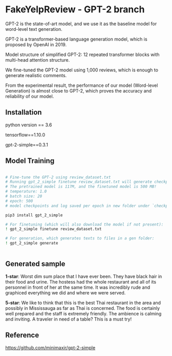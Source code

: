 # FakeYelpReview - GPT-2 branch
GPT-2 is the state-of-art model, and we use it as the baseline model for word-level text generation. 

GPT-2 is a transformer-based language generation model, which is proposed by OpenAI in 2019. 

Model structure of simplified GPT-2: 12 repeated transformer blocks with multi-head attention structure. 

We fine-tuned the GPT-2 model using 1,000 reviews, which is enough to generate realistic comments. 

From the experimental result,  the performance of our model (Word-level Generation) is almost close to GPT-2, which proves the accuracy and reliability of our model.

## Installation

python version == 3.6

tensorflow==1.10.0

gpt-2-simple==0.3.1


## Model Training

```bash

# Fine-tune the GPT-2 using review_dataset.txt
# Running gpt_2_simple finetune review_dataset.txt will generate checkpoints for fine-tuned model.
# The pretrained model is 117M, and the finetuned model is 500 MB!
# temperature: 1.0
# batch size: 20
# epoch: 500
# model checkpoints and log saved per epoch in new folder under `checkpoint/run1`

pip3 install gpt_2_simple

# For finetuning (which will also download the model if not present):
! gpt_2_simple finetune review_dataset.txt

# For generation, which generates texts to files in a gen folder:
! gpt_2_simple generate
                       
```

## Generated sample

**1-star**: Worst dim sum place that I have ever been. They have black hair in their food and urine. The hostess had the whole restaurant and all of its personnel in front of her at the same time. It was incredibly rude and graphiced everything we did and where we were served.

**5-star**: We like to think that this is the best Thai restaurant in the area and possibly in Mississauga as far as Thai is concerned.  The food is certainly well prepared and the staff is extremely friendly. The ambience is calming and inviting. A traveler in need of a table?  This is a must try!

## Reference

https://github.com/minimaxir/gpt-2-simple


